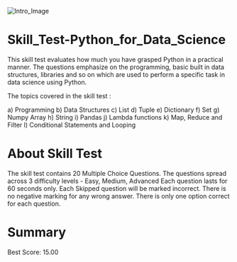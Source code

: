 ![Intro_Image](https://user-images.githubusercontent.com/84449238/179398562-f99ca3b2-f108-499d-b56b-49686d8090c9.JPG)

# Skill_Test-Python_for_Data_Science
This skill test evaluates how much you have grasped Python in a practical manner. The questions emphasize on the programming, basic built in data structures, libraries and so on which are used to perform a specific task in data science using Python.

The topics covered in the skill test :

a) Programming
b) Data Structures
c) List
d) Tuple
e) Dictionary
f) Set
g) Numpy Array
h) String
i) Pandas
j) Lambda functions
k) Map, Reduce and Filter
l) Conditional Statements and Looping

# About Skill Test
The skill test contains 20 Multiple Choice Questions. 
The questions spread across 3 difficulty levels - Easy, Medium, Advanced
Each question lasts for 60 seconds only.
Each Skipped question will be marked incorrect.
There is no negative marking for any wrong answer.
There is only one option correct for each question.
# Summary
Best Score: 15.00
